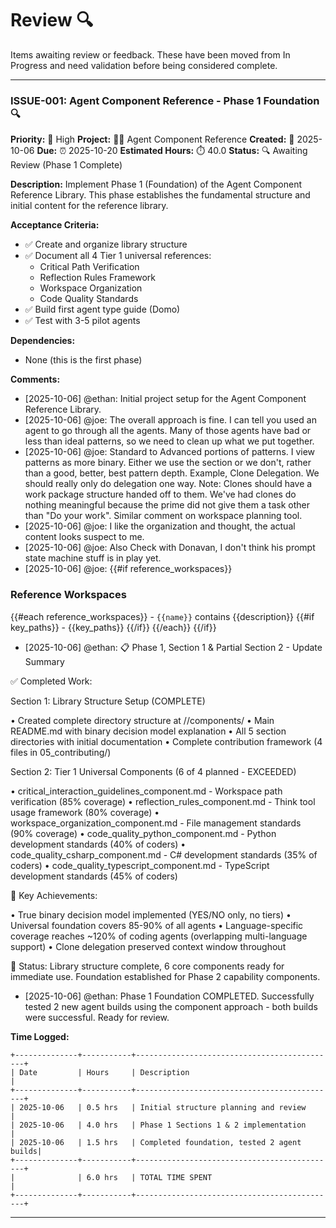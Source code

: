 # Review 🔍

Items awaiting review or feedback. These have been moved from In Progress and need validation before being considered complete.

---

### ISSUE-001: Agent Component Reference - Phase 1 Foundation 🔍
**Priority:** 🔴 High
**Project:** 👨‍💻 Agent Component Reference
**Created:** 📅 2025-10-06
**Due:** ⏰ 2025-10-20
**Estimated Hours:** ⏱️ 40.0
**Status:** 🔍 Awaiting Review (Phase 1 Complete)

**Description:**
Implement Phase 1 (Foundation) of the Agent Component Reference Library. This phase establishes the fundamental structure and initial content for the reference library.

**Acceptance Criteria:**
- ✅ Create and organize library structure
- ✅ Document all 4 Tier 1 universal references:
  - Critical Path Verification
  - Reflection Rules Framework
  - Workspace Organization
  - Code Quality Standards
- ✅ Build first agent type guide (Domo)
- ✅ Test with 3-5 pilot agents

**Dependencies:**
- None (this is the first phase)

**Comments:**
- [2025-10-06] @ethan: Initial project setup for the Agent Component Reference Library.
- [2025-10-06] @joe: The overall approach is fine. I can tell you used an agent to go through all the agents. Many of those agents have bad or less than ideal patterns, so we need to clean up what we put together.
- [2025-10-06] @joe: Standard to Advanced portions of patterns. I view patterns as more binary. Either we use the section or we don't, rather than a good, better, best pattern depth. Example, Clone Delegation. We should really only do delegation one way. Note: Clones should have a work package structure handed off to them. We've had clones do nothing meaningful because the prime did not give them a task other than "Do your work". Similar comment on workspace planning tool.
- [2025-10-06] @joe: I like the organization and thought, the actual content looks suspect to me.
- [2025-10-06] @joe: Also Check with Donavan, I don't think his prompt state machine stuff is in play yet.
- [2025-10-06] @joe: {{#if reference_workspaces}}
### Reference Workspaces
{{#each reference_workspaces}}
    - `{{name}}` contains {{description}}
  {{#if key_paths}}  - {{key_paths}}
  {{/if}}
{{/each}}
{{/if}}

- [2025-10-06] @ethan: 📋 Phase 1, Section 1 & Partial Section 2 - Update Summary

✅ Completed Work:

Section 1: Library Structure Setup (COMPLETE)

• Created complete directory structure at //components/
• Main README.md with binary decision model explanation
• All 5 section directories with initial documentation
• Complete contribution framework (4 files in 05_contributing/)

Section 2: Tier 1 Universal Components (6 of 4 planned - EXCEEDED)

• critical_interaction_guidelines_component.md - Workspace path verification (85% coverage)
• reflection_rules_component.md - Think tool usage framework (80% coverage)
• workspace_organization_component.md - File management standards (90% coverage)
• code_quality_python_component.md - Python development standards (40% of coders)
• code_quality_csharp_component.md - C# development standards (35% of coders)
• code_quality_typescript_component.md - TypeScript development standards (45% of coders)

🎯 Key Achievements:

• True binary decision model implemented (YES/NO only, no tiers)
• Universal foundation covers 85-90% of all agents
• Language-specific coverage reaches ~120% of coding agents (overlapping multi-language support)
• Clone delegation preserved context window throughout

📁 Status:
Library structure complete, 6 core components ready for immediate use. Foundation established for Phase 2 capability components.

- [2025-10-06] @ethan: Phase 1 Foundation COMPLETED. Successfully tested 2 new agent builds using the component approach - both builds were successful. Ready for review.

**Time Logged:**
```
+--------------+-----------+---------------------------------------------+
| Date         | Hours     | Description                                 |
+--------------+-----------+---------------------------------------------+
| 2025-10-06   | 0.5 hrs   | Initial structure planning and review      |
| 2025-10-06   | 4.0 hrs   | Phase 1 Sections 1 & 2 implementation     |
| 2025-10-06   | 1.5 hrs   | Completed foundation, tested 2 agent builds|
+--------------+-----------+---------------------------------------------+
|              | 6.0 hrs   | TOTAL TIME SPENT                           |
+--------------+-----------+---------------------------------------------+
```

---